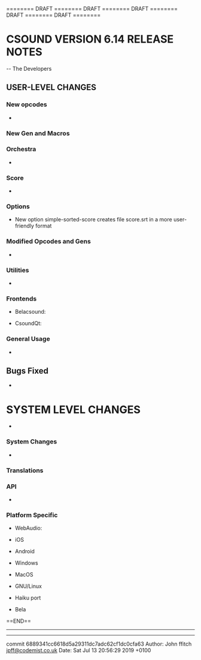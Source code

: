 <!---

To maintain this document use the following markdown:

# First level heading
## Second level heading
### Third level heading

- First level bullet point
 - Second level bullet point
  - Third level bullet point

`inline code`

``` pre-formatted text etc.  ```

[hyperlink](url for the hyperlink)

Any valid HTML can also be used.

 --->
======== DRAFT ======== DRAFT ======== DRAFT ======== DRAFT ======== DRAFT ========

# CSOUND VERSION 6.14 RELEASE NOTES

-- The Developers

## USER-LEVEL CHANGES

### New opcodes

- 

### New Gen and Macros

### Orchestra

- 

### Score

- 
  
### Options

- New option simple-sorted-score creates file score.srt in a more
  user-friendly format

### Modified Opcodes and Gens

- 

### Utilities

- 

### Frontends

- Belacsound:

- CsoundQt:

### General Usage

- 

## Bugs Fixed

- 

# SYSTEM LEVEL CHANGES

-

### System Changes

- 

### Translations

### API

- 

### Platform Specific

- WebAudio: 

- iOS

- Android

- Windows

- MacOS

- GNU/Linux

- Haiku port

- Bela

==END==

-----------------------------------------------------------------------
------------------------------------------------------------------------
commit 6889341cc6618d5a29311dc7adc62cf1dc0cfa63
Author: John ffitch <jpff@codemist.co.uk>
Date:   Sat Jul 13 20:56:29 2019 +0100

